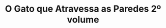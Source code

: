 ---
Numero: 380
title: O Gato que Atravessa as Paredes 2º volume
Autor: Robert A Heinlein
Co-autor: 
Ano-de-Publicacao: 1989
Titulo-original: The Cat Who Walks Through Walls
Tradutor: Clarisse Tavares
Co-tradutor: 
Ano-de-edicao: 1985
alias: Robert-A-Heinlein
Autor2-alias: 
Tradutor1-alias: Clarisse-Tavares
Tradutor2-alias: 
Titulo-link: 380-O-Gato-que-Atravessa-as-Paredes-2-volume
Capa: 
pags: 
Capa-link: 
---